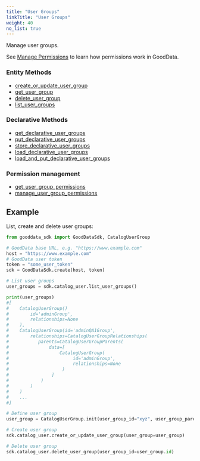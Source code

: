```yaml
---
title: "User Groups"
linkTitle: "User Groups"
weight: 40
no_list: true
---
```


Manage user groups.

See [Manage Permissions](https://www.gooddata.com/docs/cloud/manage-deployment/manage-permissions/) to learn how permissions work in GoodData.


### Entity Methods

* [create_or_update_user_group](./create_or_update_user_group/)
* [get_user_group](./get_user_group/)
* [delete_user_group](./delete_user_group/)
* [list_user_groups](./list_user_groups/)

### Declarative Methods

* [get_declarative_user_groups](./get_declarative_user_groups/)
* [put_declarative_user_groups](./put_declarative_user_groups/)
* [store_declarative_user_groups](./store_declarative_user_groups/)
* [load_declarative_user_groups](./load_declarative_user_groups/)
* [load_and_put_declarative_user_groups](./load_and_put_declarative_user_groups/)

### Permission management
* [get_user_group_permissions](./get_user_group_permissions)
* [manage_user_group_permissions](./manage_user_group_permissions)

## Example

List, create and delete user groups:

```python
from gooddata_sdk import GoodDataSdk, CatalogUserGroup

# GoodData base URL, e.g. "https://www.example.com"
host = "https://www.example.com"
# GoodData user token
token = "some_user_token"
sdk = GoodDataSdk.create(host, token)

# List user groups
user_groups = sdk.catalog_user.list_user_groups()

print(user_groups)
#[
#    CatalogUserGroup()
#        id='adminGroup',
#        relationships=None
#    ),
#    CatalogUserGroup(id='adminQA1Group',
#        relationships=CatalogUserGroupRelationships(
#           parents=CatalogUserGroupParents(
#               data=[
#                   CatalogUserGroup(
#                        id='adminGroup',
#                        relationships=None
#                    )
#                ]
#            )
#        )
#    )
#    ...
#]

# Define user group
user_group = CatalogUserGroup.init(user_group_id="xyz", user_group_parent_ids=["demoGroup"])

# Create user group
sdk.catalog_user.create_or_update_user_group(user_group=user_group)

# Delete user group
sdk.catalog_user.delete_user_group(user_group_id=user_group.id)
```
